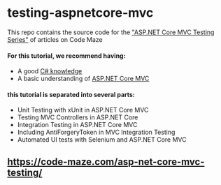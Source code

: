 # testing-aspnetcore-mvc
This repo contains the source code for the ["ASP.NET Core MVC Testing Series"](https://code-maze.com/asp-net-core-mvc-testing/) of articles on Code Maze
#### For this tutorial, we recommend having: ####
* A good [C# knowledge](https://code-maze.com/csharp-intermediate-tutorial-oop/)
* A basic understanding of  [ASP.NET Core MVC](https://code-maze.com/asp-net-core-mvc-testing/)

#### this tutorial is separated into several parts: ####

  * Unit Testing with xUnit in ASP.NET Core MVC
  * Testing MVC Controllers in ASP.NET Core
  * Integration Testing in ASP.NET Core MVC
  * Including AntiForgeryToken in MVC Integration Testing
  * Automated UI tests with Selenium and ASP.NET Core MVC

## https://code-maze.com/asp-net-core-mvc-testing/
